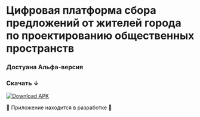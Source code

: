 # Цифровая платформа сбора предложений от жителей города по проектированию общественных пространств 

### Достуана Альфа-версия
### Скачать ↓

[![Download APK](https://cdn-icons-png.flaticon.com/128/5234/5234222.png)](https://github.com/AlexeyTolstov/FMJC_Application/raw/main/application.apk)

🚧 Приложение находится в разработке 🚧
